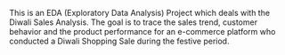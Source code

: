 This is an EDA (Exploratory Data Analysis) Project which deals with the Diwali Sales Analysis. The goal is to trace the sales trend, customer behavior and the product performance for an e-commerce platform who conducted a Diwali Shopping Sale during the festive period.
